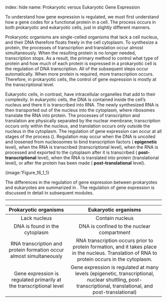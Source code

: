 index: hide
name: Prokaryotic versus Eukaryotic Gene Expression

To understand how gene expression is regulated, we must first understand how a gene codes for a functional protein in a cell. The process occurs in both prokaryotic and eukaryotic cells, just in slightly different manners.

Prokaryotic organisms are single-celled organisms that lack a cell nucleus, and their DNA therefore floats freely in the cell cytoplasm. To synthesize a protein, the processes of transcription and translation occur almost simultaneously. When the resulting protein is no longer needed, transcription stops. As a result, the primary method to control what type of protein and how much of each protein is expressed in a prokaryotic cell is the regulation of DNA transcription. All of the subsequent steps occur automatically. When more protein is required, more transcription occurs. Therefore, in prokaryotic cells, the control of gene expression is mostly at the transcriptional level.

Eukaryotic cells, in contrast, have intracellular organelles that add to their complexity. In eukaryotic cells, the DNA is contained inside the cell’s nucleus and there it is transcribed into RNA. The newly synthesized RNA is then transported out of the nucleus into the cytoplasm, where ribosomes translate the RNA into protein. The processes of transcription and translation are physically separated by the nuclear membrane; transcription occurs only within the nucleus, and translation occurs only outside the nucleus in the cytoplasm. The regulation of gene expression can occur at all stages of the process (). Regulation may occur when the DNA is uncoiled and loosened from nucleosomes to bind transcription factors ( **epigenetic** level), when the RNA is transcribed (transcriptional level), when the RNA is processed and exported to the cytoplasm after it is transcribed ( **post-transcriptional** level), when the RNA is translated into protein (translational level), or after the protein has been made ( **post-translational** level).


{image:'Figure_16_1_1}
        

The differences in the regulation of gene expression between prokaryotes and eukaryotes are summarized in . The regulation of gene expression is discussed in detail in subsequent modules.


****

| Prokaryotic organisms | Eukaryotic organisms |
|:-:|:-:|
| Lack nucleus | Contain nucleus |
| DNA is found in the cytoplasm | DNA is confined to the nuclear compartment |
| RNA transcription and protein formation occur almost simultaneously | RNA transcription occurs prior to protein formation, and it takes place in the nucleus. Translation of RNA to protein occurs in the cytoplasm. |
| Gene expression is regulated primarily at the transcriptional level | Gene expression is regulated at many levels (epigenetic, transcriptional, nuclear shuttling, post-transcriptional, translational, and post-translational) |
    
